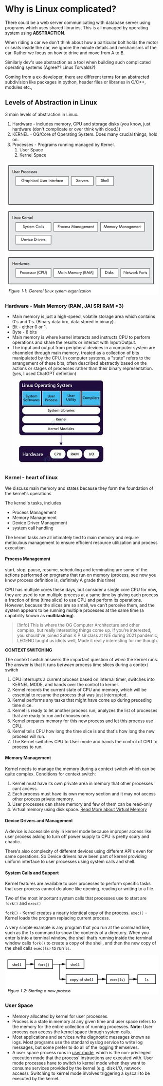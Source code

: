 # Why is Linux complicated?

There could be a web server communicating with database server using programs which uses shared libraries, This is all managed by operating system using **ABSTRACTION**.

When riding a car we don't think about how a particular bolt holds the motor or seats inside the car, we ignore the minute details and mechanisms of the car. Rather we focus on how to drive and move from A to B.

Similarly dev's use abstraction as a tool when building such complicated operating systems (Agree?? Linus Torvalds?)

Coming from a ex-developer, there are different terms for an abstracted subdivision like packages in python, header files or libraries in C/C++, modules etc.,

## Levels of Abstraction in Linux

3 main levels of abstraction in Linux.

1. Hardware - includes memory, CPU and storage disks (you know, just hardware (don't complicate or over think with cloud.))
2. KERNEL - OG/Core of Operating System. Does many crucial things, hold on.
3. Processes - Programs running managed by Kernel.
	1. User Space
	2. Kernel Space

![Layers and Sub Layers in Linux](Screenshots/1.1-LinuxSystemOrg.png)

### Hardware - Main Memory (RAM, JAI SRI RAM <3)

- Main memory is just a high-speed, volatile storage area which contains 0's and 1's. (Binary data bro, data stored in binary).
- Bit - either 0 or 1.
- Byte - 8 bits
- Main memory is where kernel interacts and instructs CPU to perform operations and share the results or interact with Input/Output.
- The input and output from peripheral devices in a computer system are channeled through main memory, treated as a collection of bits manipulated by the CPU. In computer systems, a "state" refers to the arrangement of these bits, often described abstractly based on the actions or stages of processes rather than their binary representation. (yes, I used ChatGPT definition)
![](Screenshots/OS_overview.jpeg)

### Kernel - heart of linux

We discuss main memory and states because they form the foundation of the kernel's operations. 

The kernel's tasks, includes
- Process Management
- Memory Management
- Device Driver Management
- system call handling

The kernel tasks are all intimately tied to main memory and require meticulous management to ensure efficient resource utilization and process execution.

#### Process Management

start, stop, pause, resume, scheduling and terminating are some of the actions performed on programs that run on memory (process, see now you know process definition is, definitely A grade this time)

CPU has multiple cores these days, but consider a single core CPU for now, they are used to run multiple process at a same time by giving each process a fraction of time (time slice) to use CPU and perform its operations. However, because the slices are so small, we can’t perceive them, and the system appears to be running multiple processes at the same time (a capability known as **multitasking**).

>[!info]
>This is where the OG Computer Architecture and other complex, but really interesting things come up. If you're interested, you should've joined Suhas K P sir class at NIE during 2021 pandemic, LEGEND taught us idiots well, Made it really interesting for me though.


**CONTEXT SWITCHING**

The context switch answers the important question of *when* the kernel runs. The answer is that it runs *between* process time slices during a context switch

1. CPU interrupts a current process based on internal timer, switches into KERNEL MODE, and hands over the control to kernel.
2. Kernel records the current state of CPU and memory, which will be essential to resume the process that was just interrupted.
3. Kernel performs any tasks that might have come up during preceding time slice.
4. Kernel is ready to let another process run, analyzes the list of processes that are ready to run and chooses one.
5. Kernel prepares memory for this new process and let this process use CPU.
6. Kernel tells CPU how long the time slice is and that's how long the new process will run.
7. The Kernel switches CPU to User mode and hands the control of CPU to process to run.

#### Memory Management

Kernel needs to manage the memory during a context switch which can be quite complex.
Conditions for context switch:
1. Kernel must have its own private area in memory that other processes cant access.
2. Each process must have its own memory section and it may not access other process private memory.
3. User processes can share memory and few of them can be read-only
4. Virtual memory using disk space. [Read More about Virtual Memory](https://www.techtarget.com/searchstorage/definition/virtual-memory)

#### Device Drivers and Management

A device is accessible only in kernel mode because improper access like user process asking to turn off power supply to CPU is pretty scary and chaotic.

There's also complexity of different devices using different API's even for same operations. So Device drivers have been part of kernel providing uniform interface to user processes using system calls and shell.

#### System Calls and Support

Kernel features are available to user processes to perform specific tasks that user process cannot do alone like opening, reading or writing to a file.

Two of the most important system calls that processes use to start are `fork()` and `exec()`

`fork()` - Kernel creates a nearly identical copy of the process.
`exec()` - Kernel loads the program replacing current process.

A very simple example is any program that you run at the command line, such as the `ls` command to show the contents of a directory. When you enter ls into a terminal window, the shell that’s running inside the terminal window calls `fork()` to create a copy of the shell, and then the new copy of the shell calls `exec(ls)` to run `ls`.

![](Screenshots/1.2-process_starting.png)

### User Space

- Memory allocated by kernel for user processes.
- Process is a state in memory at any given time and user space refers to the memory for the entire collection of running processes.
**Note:** User process can access the kernel space through system calls.
- Most applications and services write diagnostic messages known as logs. Most programs use the standard syslog service to write log messages, but some prefer to do all of the logging themselves.
- A user space process runs in [user mode](http://www.linfo.org/user_mode.html), which is the non-privileged execution mode that the process' instructions are executed with. User mode processes have to switch to kernel mode when they want to consume services provided by the kernel (e.g. disk I/O, network access). Switching to kernel mode involves triggering a syscall to be executed by the kernel.
